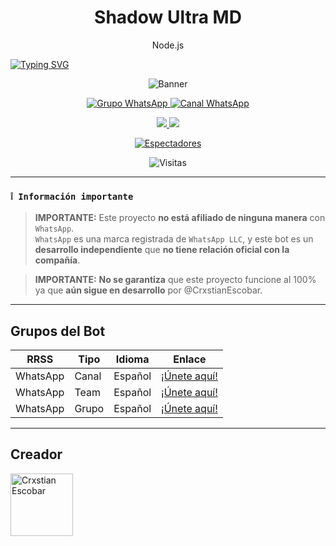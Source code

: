 
<h1 align="center">Shadow Ultra MD</h1>
<p align="center">Node.js</p>

<a href="https://git.io/typing-svg">
  <img src="https://readme-typing-svg.demolab.com?font=Oswald&weight=300&size=37&duration=3000&pause=100&color=C7B8EA&background=601D6E00&center=true&vCenter=true&repeat=true&width=560&height=90&lines=Criss.Vx+lanzó+la+mejor+versión+3.0.0;De+Shadow+Ultra+MD;Con+nuevos+comandos+y+mejoras;Shadow+El+Mejor+Bot+De+WhatsApp" alt="Typing SVG"/>
</a>

<p align="center">
  <img src="https://files.catbox.moe/e4qg5o.jpg" alt="Banner" />
</p>

<p align="center">
  <a href="https://chat.whatsapp.com/GqKwwoV2JJaJDP2SL7SddX">
    <img src="https://img.shields.io/badge/WhatsApp%20grupo-25D366?style=for-the-badge&logo=whatsapp&logoColor=white" alt="Grupo WhatsApp"/>
  </a>
  <a href="https://whatsapp.com/channel/0029VaJxgcB0bIdvuOwKTM2Y">
    <img src="https://img.shields.io/badge/WhatsApp%20channel-25D366?style=for-the-badge&logo=whatsapp&logoColor=white" alt="Canal WhatsApp"/>
  </a>
</p>

<p align="center">
  <a href="https://api.whatsapp.com/send/?phone=+51927238856&text=Hola%20soporte%20de%20Shadow%20Bot&type=phone_number&app_absent=0" target="_blank">
    <img src="https://img.shields.io/badge/Whatsapp-30302f?style=flat&logo=whatsapp" />
  </a>
  <a href="http://www.instagram.com/usxr.crxxs" target="_blank">
    <img src="https://img.shields.io/badge/Instagram-30302f?style=flat&logo=instagram" />
  </a>
</p>

<p align="center">
  <a href="https://github.com/CrxstianEscobar/ShadowUltra-MD/watchers">
    <img title="Espectadores" src="https://img.shields.io/github/watchers/CrxstianEscobar/ShadowUltra-MD?label=Espectadores&style=social" />
  </a>
</p>

<p align="center">
  <img src="https://profile-counter.glitch.me/ShadowUltra-MD/count.svg" alt="Visitas" />
</p>

---

### **`❕ Información importante`**

> **IMPORTANTE:** Este proyecto **no está afiliado de ninguna manera** con `WhatsApp`.\
> `WhatsApp` es una marca registrada de `WhatsApp LLC`, y este bot es un **desarrollo independiente** que **no tiene relación oficial con la compañía**.

> **IMPORTANTE:** **No se garantiza** que este proyecto funcione al 100% ya que **aún sigue en desarrollo** por @CrxstianEscobar.

---

## Grupos del Bot

| RRSS      | Tipo   | Idioma  | Enlace |
|-----------|--------|---------|--------|
| WhatsApp  | Canal  | Español | [¡Únete aquí!](https://whatsapp.com/channel/0029VauTE8AHltY1muYir31n) |
| WhatsApp  | Team   | Español | [¡Únete aquí!](https://whatsapp.com/channel/0029Vafxnat8qIzxOjUrwP41) |
| WhatsApp  | Grupo  | Español | [¡Únete aquí!](https://chat.whatsapp.com/FCS6htvAmlT7nq006lxU4I) |

---

## Creador

<a href="https://github.com/CrxstianEscobar">
  <img src="https://files.catbox.moe/0110im.png" width="100px" alt="Crxstian Escobar"/>
</a>